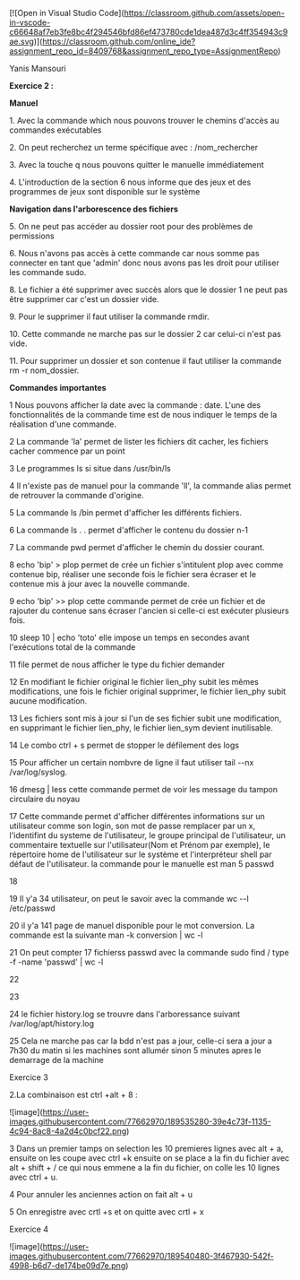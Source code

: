 \[!\[Open in Visual Studio
Code\](https://classroom.github.com/assets/open-in-vscode-c66648af7eb3fe8bc4f294546bfd86ef473780cde1dea487d3c4ff354943c9ae.svg)\](https://classroom.github.com/online_ide?assignment_repo_id=8409768&assignment_repo_type=AssignmentRepo)

Yanis Mansouri

**Exercice 2 :**

**Manuel**

1\. Avec la commande which nous pouvons trouver le chemins d'accès au
commandes exécutables

2\. On peut recherchez un terme spécifique avec : /nom_rechercher

3\. Avec la touche q nous pouvons quitter le manuelle immédiatement

4\. L'introduction de la section 6 nous informe que des jeux et des
programmes de jeux sont disponible sur le système

**Navigation dans l'arborescence des fichiers**

5\. On ne peut pas accéder au dossier root pour des problèmes de
permissions

6\. Nous n'avons pas accès à cette commande car nous somme pas connecter
en tant que 'admin' donc nous avons pas les droit pour utiliser les
commande sudo.

8\. Le fichier a été supprimer avec succès alors que le dossier 1 ne
peut pas être supprimer car c'est un dossier vide.

9\. Pour le supprimer il faut utiliser la commande rmdir.

10\. Cette commande ne marche pas sur le dossier 2 car celui-ci n'est
pas vide.

11\. Pour supprimer un dossier et son contenue il faut utiliser la
commande rm -r nom_dossier.

**Commandes importantes**

1 Nous pouvons afficher la date avec la commande : date. L'une des
fonctionnalités de la commande time est de nous indiquer le temps de la
réalisation d'une commande.

2 La commande 'la' permet de lister les fichiers dit cacher, les
fichiers cacher commence par un point

3 Le programmes ls si situe dans /usr/bin/ls

4 Il n'existe pas de manuel pour la commande 'll', la commande alias
permet de retrouver la commande d'origine.

5 La commande ls /bin permet d'afficher les différents fichiers.

6 La commande ls . . permet d'afficher le contenu du dossier n-1

7 La commande pwd permet d'afficher le chemin du dossier courant.

8 echo \'bip\' \> plop permet de crée un fichier s'intitulent plop avec
comme contenue bip, réaliser une seconde fois le fichier sera écraser et
le contenue mis à jour avec la nouvelle commande.

9 echo \'bip\' \>\> plop cette commande permet de crée un fichier et de
rajouter du contenue sans écraser l'ancien si celle-ci est exécuter
plusieurs fois.

10 sleep 10 \| echo \'toto\' elle impose un temps en secondes avant
l'exécutions total de la commande

11 file permet de nous afficher le type du fichier demander

12 En modifiant le fichier original le fichier lien_phy subit les mêmes
modifications, une fois le fichier original supprimer, le fichier
lien_phy subit aucune modification.

13 Les fichiers sont mis à jour si l'un de ses fichier subit une
modification, en supprimant le fichier lien_phy, le fichier lien_sym
devient inutilisable.

14 Le combo ctrl + s permet de stopper le défilement des logs

15 Pour afficher un certain nombvre de ligne il faut utiliser tail --nx
/var/log/syslog.

16 dmesg \| less cette commande permet de voir les message du tampon
circulaire du noyau

17 Cette commande permet d'afficher différentes informations sur un
utilisateur comme son login, son mot de passe remplacer par un x,
l\'identifint du systeme de l\'utilisateur, le groupe principal de
l\'utilisateur, un commentaire textuelle sur l\'utilisateur(Nom et
Prénom par exemple), le répertoire home de l\'utilisateur sur le système
et l\'interpréteur shell par défaut de l\'utilisateur. la commande pour
le manuelle est man 5 passwd

18

19 Il y'a 34 utilisateur, on peut le savoir avec la commande wc --l
/etc/passwd

20 il y\'a 141 page de manuel disponible pour le mot conversion. La
commande est la suivante man -k conversion \| wc -l

21 On peut compter 17 fichierss passwd avec la commande sudo find / type
-f -name \'passwd\' \| wc -l

22

23

24 le fichier history.log se trouvre dans l\'arboressance suivant
/var/log/apt/history.log

25 Cela ne marche pas car la bdd n\'est pas a jour, celle-ci sera a jour
a 7h30 du matin si les machines sont allumér sinon 5 minutes apres le
demarrage de la machine

Exercice 3

2.La combinaison est ctrl +alt + 8 :

!\[image\](https://user-images.githubusercontent.com/77662970/189535280-39e4c73f-1135-4c94-8ac8-4a2d4c0bcf22.png)

3 Dans un premier tamps on selection les 10 premieres lignes avec alt +
a, ensuite on les coupe avec ctrl +k ensuite on se place a la fin du
fichier avec alt + shift + / ce qui nous emmene a la fin du fichier, on
colle les 10 lignes avec ctrl + u.

4 Pour annuler les anciennes action on fait alt + u

5 On enregistre avec crtl +s et on quitte avec crtl + x

Exercice 4

!\[image\](https://user-images.githubusercontent.com/77662970/189540480-3f467930-542f-4998-b6d7-de174be09d7e.png)
